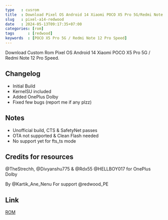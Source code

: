 ```yaml
---
type   : cusrom
title  : Download Pixel OS Android 14 Xiaomi POCO X5 Pro 5G/Redmi Note 12 Pro Speed
slug   : pixel-a14-redwood
date   : 2024-05-13T09:17:35+07:00
categories: [rom]
tags      : [redwood]
keywords  : [POCO X5 Pro 5G / Redmi Note 12 Pro Speed]
---
```


Download Custom Rom Pixel OS Android 14 Xiaomi POCO X5 Pro 5G / Redmi Note 12 Pro Speed.


## Changelog
- Initial Build
- KernelSU included
- Added OnePlus Dolby
- Fixed few bugs (report me if any plzz)

## Notes
- Unofficial build,  CTS & SafetyNet passes
- OTA not supported & Clean Flash needed  
- No support yet for fts_ts mode


## Credits for resources
@TheStrechh,  @Divyanshu775 & @Rdx55
@HELLBOY017 for OnePlus Dolby

By @Kartik_Ane_Nenu
For support @redwood_PE


## Link
[ROM](https://github.com/kartik-commits/ota_PixelOS/releases/tag/v1.0.0)
